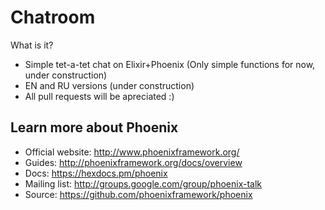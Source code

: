 # Chatroom

What is it? 
  * Simple tet-a-tet chat on Elixir+Phoenix (Only simple functions for now, under construction)
  * EN and RU versions (under construction)
  * All pull requests will be apreciated :)


## Learn more about Phoenix

  * Official website: http://www.phoenixframework.org/
  * Guides: http://phoenixframework.org/docs/overview
  * Docs: https://hexdocs.pm/phoenix
  * Mailing list: http://groups.google.com/group/phoenix-talk
  * Source: https://github.com/phoenixframework/phoenix
